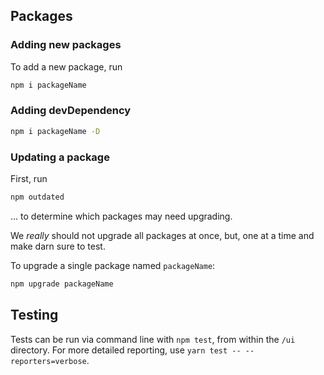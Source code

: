 ## Packages

### Adding new packages
To add a new package, run

```sh
npm i packageName
```

### Adding devDependency

```sh
npm i packageName -D
```

### Updating a package
First, run

```sh
npm outdated
```

... to determine which packages may need upgrading.

We _really_ should not upgrade all packages at once, but, one at a time and make darn sure
to test.

To upgrade a single package named `packageName`:

```sh
npm upgrade packageName
```

## Testing
Tests can be run via command line with `npm test`, from within the `/ui` directory. For more detailed reporting, use `yarn test -- --reporters=verbose`.
